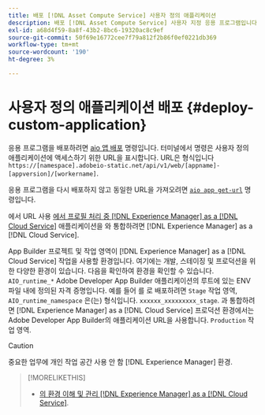 ```yaml
---
title: 배포 [!DNL Asset Compute Service] 사용자 정의 애플리케이션
description: 배포 [!DNL Asset Compute Service] 사용자 지정 응용 프로그램입니다.
exl-id: a68d4f59-8a8f-43b2-8bc6-19320ac8c9ef
source-git-commit: 50f69e16772cee7f79a812f2b86f0ef0221db369
workflow-type: tm+mt
source-wordcount: '190'
ht-degree: 3%

---
```


# 사용자 정의 애플리케이션 배포 {#deploy-custom-application}

응용 프로그램을 배포하려면 [aio 앱 배포](https://github.com/adobe/aio-cli#aio-appdeploy) 명령입니다. 터미널에서 명령은 사용자 정의 애플리케이션에 액세스하기 위한 URL을 표시합니다. URL은 형식입니다 `https://[namespace].adobeio-static.net/api/v1/web/[appname]-[appversion]/[workername]`.

응용 프로그램을 다시 배포하지 않고 동일한 URL을 가져오려면 [`aio app get-url`](https://github.com/adobe/aio-cli#aio-app-get-url-action) 명령입니다.

에서 URL 사용 [에서 프로필 처리 중 [!DNL Experience Manager] as a [!DNL Cloud Service]](https://experienceleague.adobe.com/docs/experience-manager-cloud-service/assets/manage/asset-microservices-configure-and-use.html) 애플리케이션을 와 통합하려면 [!DNL Experience Manager] as a [!DNL Cloud Service].

App Builder 프로젝트 및 작업 영역이 [!DNL Experience Manager] as a [!DNL Cloud Service] 작업을 사용할 환경입니다. 여기에는 개발, 스테이징 및 프로덕션을 위한 다양한 환경이 있습니다. 다음을 확인하여 환경을 확인할 수 있습니다. `AIO_runtime_*` Adobe Developer App Builder 애플리케이션의 루트에 있는 ENV 파일 내에 정의된 자격 증명입니다. 예를 들어 를 로 배포하려면 `Stage` 작업 영역, `AIO_runtime_namespace` 은(는) 형식입니다. `xxxxxx_xxxxxxxxx_stage`. 과 통합하려면 [!DNL Experience Manager] as a [!DNL Cloud Service] 프로덕션 환경에서는 Adobe Developer App Builder의 애플리케이션 URL을 사용합니다. `Production` 작업 영역.

>[!CAUTION]
>
>중요한 업무에 개인 작업 공간 사용 안 함 [!DNL Experience Manager] 환경.

>[!MORELIKETHIS]
>
>* [의 환경 이해 및 관리 [!DNL Experience Manager] as a [!DNL Cloud Service]](https://experienceleague.adobe.com/docs/experience-manager-cloud-service/implementing/using-cloud-manager/manage-environments.html).

